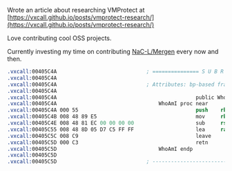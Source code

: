 Wrote an article about researching VMProtect at [https://vxcall.github.io/posts/vmprotect-research/](https://vxcall.github.io/posts/vmprotect-research/)

Love contributing cool OSS projects.

Currently investing my time on contributing [NaC-L/Mergen](https://github.com/NaC-L/Mergen) every now and then.

```nasm
.vxcall:00405C4A                             ; =============== S U B R O U T I N E ========================
.vxcall:00405C4A
.vxcall:00405C4A                             ; Attributes: bp-based frame
.vxcall:00405C4A
.vxcall:00405C4A                                             public WhoAmI
.vxcall:00405C4A                                 WhoAmI proc near
.vxcall:00405C4A 000 55                                      push    rbp
.vxcall:00405C4B 008 48 89 E5                                mov     rbp, rsp
.vxcall:00405C4E 008 48 81 EC 00 00 00 00                    sub     rsp, 0
.vxcall:00405C55 008 48 8D 05 D7 C5 FF FF                    lea     rax, about ; 'vxcall.github.io/about'
.vxcall:00405C5C 008 C9                                      leave
.vxcall:00405C5D 000 C3                                      retn
.vxcall:00405C5D                                 WhoAmI endp
.vxcall:00405C5D
.vxcall:00405C5D                             ; ------------------------------------------------------------
```
<!-- <div align="center">
</div>
<div align="center">
  <img alt="Top Langs" height="150px" src="https://github-readme-stats-one-self.vercel.app/api?username=vxcall&count_private=true&hide_border=true&include_all_commits=true&hide=contribs&theme=codeSTACKr" />
  <img alt="github stats" height="150px" src="https://github-readme-stats-one-self.vercel.app/api/top-langs/?username=vxcall&layout=compact&border_color=574666&hide_border=true&theme=codeSTACKr" />
</div>
-->
